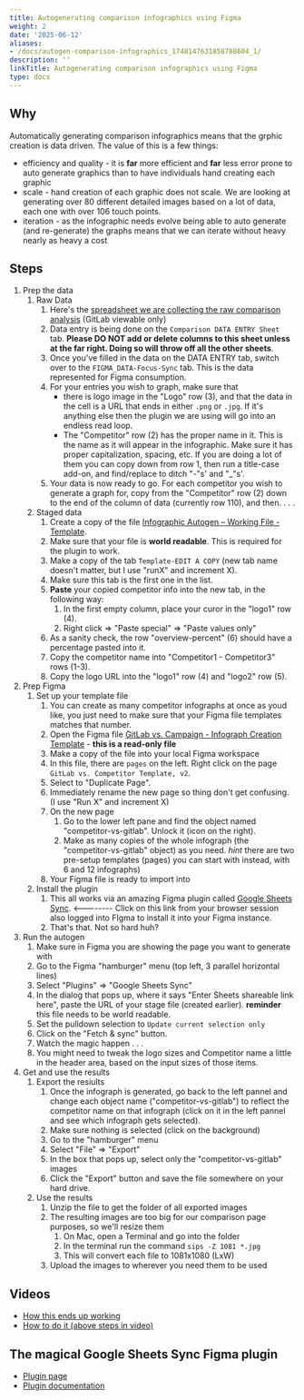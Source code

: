 ```yaml
---
title: Autogenerating comparison infographics using Figma
weight: 2
date: '2025-06-12'
aliases:
- /docs/autogen-comparison-infographics_1748147631858788604_1/
description: ''
linkTitle: Autogenerating comparison infographics using Figma
type: docs
---
```


## Why

Automatically generating comparison infographics means that the grphic creation is data driven. The value of this is a few things:

* efficiency and quality - it is **far** more efficient and **far** less error prone to auto generate graphics than to have individuals hand creating each graphic
* scale - hand creation of each graphic does not scale. We are looking at generating over 80 different detailed images based on a lot of data, each one with over 106 touch points.
* iteration - as the infographic needs evolve being able to auto generate (and re-generate) the graphs means that we can iterate without heavy nearly as heavy a cost

## Steps

1. Prep the data
   1. Raw Data
      1. Here's the [spreadsheet we are collecting the raw comparison analysis](https://docs.google.com/spreadsheets/d/1Dd1wraHGVM21L942PsYxNj8Czfvq9XO7ysG1Gge5YEk/edit?ts=5f4996cc#gid=90532820) (GitLab viewable only)
      1. Data entry is being done on the `Comparison DATA ENTRY Sheet` tab. **Please DO NOT add or delete columns to this sheet unless at the far right. Doing so will throw off all the other sheets**.
      1. Once you've filled in the data on the DATA ENTRY tab, switch over to the `FIGMA_DATA-Focus-Sync` tab. This is the data represented for Figma consumption.
      1. For your entries you wish to graph, make sure that
         * there is logo image in the "Logo" row (3), and that the data in the cell is a URL that ends in either `.png` or `.jpg`. If it's anything else then the plugin we are using will go into an endless read loop.
         * The "Competitor" row (2) has the proper name in it. This is the name as it will appear in the infographic. Make sure it has proper capitalization, spacing, etc. If you are doing a lot of them you can copy down from row 1, then run a title-case add-on, and find/replace to ditch "-"s' and "_"s'.
      1. Your data is now ready to go. For each competitor you wish to generate a graph for, copy from the "Competitor" row (2) down to the end of the column of data (currently row 110), and then. . . .
   1. Staged data
       1. Create a copy of the file [Infographic Autogen – Working File - Template](https://docs.google.com/spreadsheets/d/1f1tsutSVxVIPU4FnYp8jnRIg1XafvXONO3tIBNb_N2A/edit?usp=sharing).
       1. Make sure that your file is **world readable**. This is required for the plugin to work.
       1. Make a copy of the tab `Template-EDIT A COPY` (new tab name doesn't matter, but I use "runX" and increment X).
       1. Make sure this tab is the first one in the list.
       1. **Paste** your copied competitor info into the new tab, in the following way:
          1. In the first empty column, place your curor in the "logo1" row (4).
          1. Right click => "Paste special" => "Paste values only"
       1. As a sanity check, the row "overview-percent" (6) should have a percentage pasted into it.
       1. Copy the competitor name into "Competitor1 - Competitor3" rows (1-3).
       1. Copy the logo URL into the "logo1" row (4) and "logo2" row (5).
1. Prep Figma
   1. Set up your template file
      1. You can create as many competitor infographs at once as youd like, you just need to make sure that your Figma file templates matches that number.
      1. Open the Figma file [GitLab vs. Campaign - Infograph Creation Template](https://www.figma.com/file/2HuDUksjDrflFNj4pQKSjG/GitLab-vs.-Campaign-Infograph-Creation-Template) - **this is a read-only file**
      1. Make a copy of the file into your local Figma workspace
      1. In this file, there are `pages` on the left. Right click on the page `GitLab vs. Competitor Template, v2`.
      1. Select to "Duplicate Page".
      1. Immediately rename the new page so thing don't get confusing. (I use "Run X" and increment X)
      1. On the new page
         1. Go to the lower left pane and find the object named "competitor-vs-gitlab". Unlock it (icon on the right).
         1. Make as many copies of the whole infograph (the "competitor-vs-gitlab" object) as you need. *hint* there are two pre-setup templates (pages) you can start with instead, with 6 and 12 infographs)
      1. Your Figma file is ready to import into
   1. Install the plugin
       1. This all works via an amazing Figma plugin called [Google Sheets Sync](https://www.figma.com/community/plugin/735770583268406934/Google-Sheets-Sync). <-------- Click on this link from your browser session also logged into FIgma to install it into your Figma instance.
       1. That's that. Not so hard huh?
1. Run the autogen
   1. Make sure in Figma you are showing the page you want to generate with
   1. Go to the Figma "hamburger" menu (top left, 3 parallel horizontal lines)
   1. Select "Plugins" => "Google Sheets Sync"
   1. In the dialog that pops up, where it says "Enter Sheets shareable link here", paste the URL of your stage file (created earlier). **reminder** this file needs to be world readable.
   1. Set the pulldown selection to `Update current selection only`
   1. Click on the "Fetch & sync" button.
   1. Watch the magic happen . . .
   1. You might need to tweak the logo sizes and Competitor name a little in the header area, based on the input sizes of those items.
1. Get and use the results
   1. Export the resiults
      1. Once the infograph is generated, go back to the left pannel and change each object name ("competitor-vs-gitlab") to reflect the competitor name on that infograph (click on it in the left pannel and see which infograph gets selected).
      1. Make sure nothing is selected (click on the background)
      1. Go to the "hamburger" menu
      1. Select "File" => "Export"
      1. In the box that pops up, select only the "competitor-vs-gitlab" images
      1. Click the "Export" button and save the file somewhere on your hard drive.
   1. Use the results
      1. Unzip the file to get the folder of all exported images
      1. The resulting images are too big for our comparison page purposes, so we'll resize them
         1. On Mac, open a Terminal and go into the folder
         1. In the terminal run the command `sips -Z 1081 *.jpg`
         1. This will convert each file to 1081x1080 (LxW)
      1. Upload the images to wherever you need them to be used

## Videos

* [How this ends up working](https://youtu.be/zUJH0aK41xE)
* [How to do it (above steps in video)](https://youtu.be/2hR0guFTtPI)

## The magical Google Sheets Sync Figma plugin

* [Plugin page](https://www.figma.com/community/plugin/735770583268406934/Google-Sheets-Sync)
* [Plugin documentation](https://www.figma.com/proto/VtXf9HikcehWB7FJrJmApl/Google-Sheets-Sync-%E2%80%93-Documentation?scaling=min-zoom&node-id=3%3A2)

